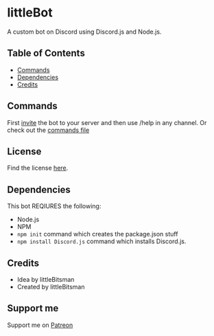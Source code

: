 # littleBot
A custom bot on Discord using Discord.js and Node.js.

## Table of Contents
* [Commands](#commands)
* [Dependencies](#dependencies)
* [Credits](#credits)

## Commands
First [invite](https://discordapp.com/oauth2/authorize?client_id=709823240264089611&scope=bot&permissions=8) the bot to your server and then use /help in any channel. Or check out the [commands file](commands.md)

## License
Find the license [here](license).

## Dependencies
This bot REQIURES the following:
* Node.js
* NPM
* `npm init` command which creates the package.json stuff
* `npm install Discord.js` command which installs Discord.js.

## Credits
* Idea by littleBitsman
* Created by littleBitsman

## Support me
Support me on [Patreon](https://patreon.com/littlebitsman)
